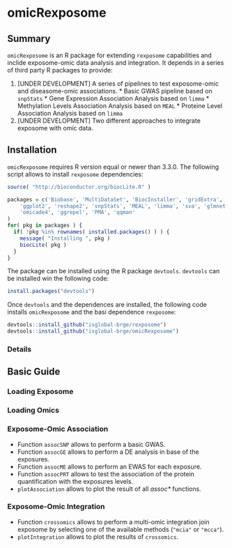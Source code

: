 # omicRexposome

## Summary

`omicRexposome` is an R package for extending `rexposome` capabilities and inclide exposome-omic data analysis and integration. It depends in a series of third party R packages to provide:

  1. [UNDER DEVELOPMENT] A series of pipelines to test exposome-omic and diseasome-omic associations.
    * Basic GWAS pipeline based on `snpStats`
    * Gene Expression Association Analysis based on `limma`
    * Methylation Levels Association Analysis based on `MEAL`
    * Proteine Level Association Analysis based on `limma`
  2. [UNDER DEVELOPMENT] Two different approaches to integrate exposome with omic data.

## Installation

`omicRexposome` requires R version equal or newer than 3.3.0. The following script allows to install `rexposome` dependencies:

```r
source( "http://bioconductor.org/biocLite.R" )

packages = c('Biobase', 'MultiDataSet', 'BiocInstaller', 'gridExtra', 'stringr', 
    'ggplot2', 'reshape2', 'snpStats', 'MEAL', 'limma', 'sva', 'glmnet', 
    'omicade4', 'ggrepel', 'PMA', 'qqman'
)
for( pkg in packages ) {
  if( !pkg %in% rownames( installed.packages() ) ) {
    message( "Installing ", pkg )
    biocLite( pkg )
  }
}
```

The package can be installed using the R package `devtools`. `devtools` can be installed win the following code:

```r
install.packages("devtools")
```

Once `devtools` and the dependences are installed, the following code installs `omicRexposome` and the basi dependence `rexposome`:

```r
devtools::install_github("isglobal-brge/rexposome")
devtools::install_github("isglobal-brge/omicRexposome")
```

### Details

## Basic Guide

### Loading Exposome

### Loading Omics

### Exposome-Omic Association

  * Function `assocSNP` allows to perform a basic GWAS.
  * Function `assocGE` allows to perform a DE analysis in base of the exposures.
  * Function `assocME` allows to perform an EWAS for each exposure.
  * Function `assocPRT` allows to test the association of the protein quantification with the exposures levels.
  * `plotAssociation` allows to plot the result of all _assoc*_ functions.

### Exposome-Omic Integration

  * Function `crossomics` allows to perform a multi-omic integration join exposome by selecting one of the available methods (`"mcia"` or `"mcca"`).
  * `plotIntegration` allows to plot the results of `crossomics`.
